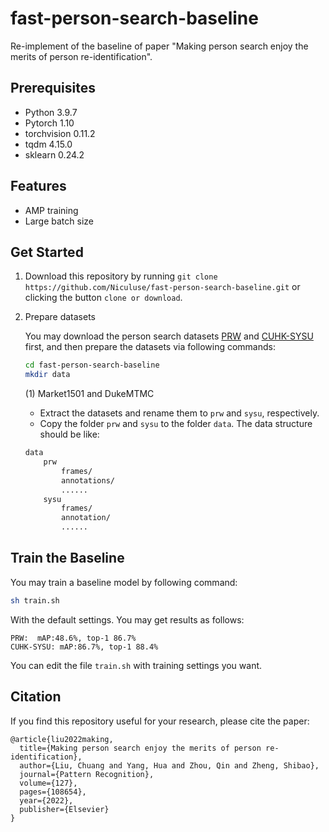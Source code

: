 # fast-person-search-baseline
Re-implement of the baseline of paper "Making person search enjoy the merits of person re-identification".
## Prerequisites
- Python 3.9.7
- Pytorch 1.10
- torchvision 0.11.2
- tqdm 4.15.0
- sklearn 0.24.2
## Features
- AMP training
- Large batch size
## Get Started
1. Download this repository by running `git clone https://github.com/Niculuse/fast-person-search-baseline.git` or clicking the button `clone or download`.

2. Prepare datasets

    You may download the person search datasets [PRW](https://github.com/liangzheng06/PRW-baseline) and [CUHK-SYSU](https://github.com/ShuangLI59/person_search) first, and then prepare the datasets via following commands:
    
    ```bash
    cd fast-person-search-baseline
    mkdir data
    ```
    
    (1) Market1501 and DukeMTMC
    
    * Extract the datasets and rename them to `prw` and `sysu`, respectively.
    * Copy the folder `prw` and `sysu` to the folder `data`. The data structure should be like:
    
    ```bash
    data
        prw
            frames/
            annotations/
            ......
        sysu
            frames/
            annotation/
            ...... 
    ```
   
## Train the Baseline
You may train a baseline model by following command:
```bash
sh train.sh
```
With the default settings. You may get results as follows:
```
PRW:  mAP:48.6%, top-1 86.7%
CUHK-SYSU: mAP:86.7%, top-1 88.4%
```
You can edit the file `train.sh` with training settings you want.
## Citation
If you find this repository useful for your research, please cite the paper:

```
@article{liu2022making,
  title={Making person search enjoy the merits of person re-identification},
  author={Liu, Chuang and Yang, Hua and Zhou, Qin and Zheng, Shibao},
  journal={Pattern Recognition},
  volume={127},
  pages={108654},
  year={2022},
  publisher={Elsevier}
}
```

